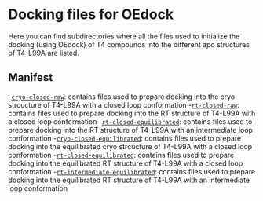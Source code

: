 # Docking files for OEdock

Here you can find subdirectories where all the files used to initialize the docking (using OEdock) of T4 compounds into the different apo structures of T4-L99A are listed. 

## Manifest

-[`cryo-closed-raw`](cryo-closed-raw): contains files used to prepare docking into the cryo strcucture of T4-L99A with a closed loop conformation
-[`rt-closed-raw`](rt-closed-raw): contains files used to prepare docking into the RT structure of T4-L99A with a closed loop conformation
-[`rt-closed-equilibrated`](rt-closed-equilibrated): contains files used to prepare docking into the RT structure of T4-L99A with an intermediate loop conformation
-[`cryo-closed-equilibrated`](cryo-closed-equilibrated): contains files used to prepare docking into the equilibrated cryo strcucture of T4-L99A with a closed loop conformation
-[`rt-closed-equilibrated`](rt-closed-equilibrated): contains files used to prepare docking into the equilibrated RT structure of T4-L99A with a closed loop conformation
-[`rt-intermediate-equilibrated`](rt-intermediate-equilibrated): contains files used to prepare docking into the equilibrated RT structure of T4-L99A with an intermediate loop conformation

